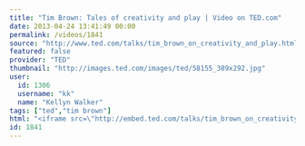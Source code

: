 ```yaml
---
title: "Tim Brown: Tales of creativity and play | Video on TED.com"
date: 2013-04-24 13:41:49 00:00
permalink: /videos/1841
source: "http://www.ted.com/talks/tim_brown_on_creativity_and_play.html"
featured: false
provider: "TED"
thumbnail: "http://images.ted.com/images/ted/58155_389x292.jpg"
user:
  id: 1306
  username: "kk"
  name: "Kellyn Walker"
tags: ["ted","tim brown"]
html: "<iframe src=\"http://embed.ted.com/talks/tim_brown_on_creativity_and_play.html\" width=\"560\" height=\"315\" frameborder=\"0\" scrolling=\"no\" webkitAllowFullScreen mozallowfullscreen allowFullScreen></iframe>"
id: 1841
---
```


